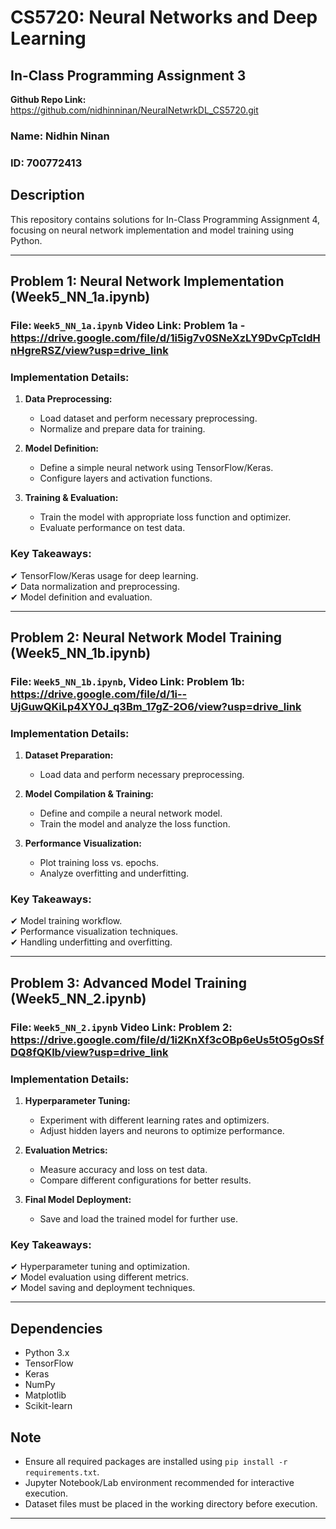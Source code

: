 # CS5720: Neural Networks and Deep Learning  
## In-Class Programming Assignment 3  

**Github Repo Link:** https://github.com/nidhinninan/NeuralNetwrkDL_CS5720.git 

### Name: Nidhin Ninan  
### ID: 700772413  

## Description  
This repository contains solutions for In-Class Programming Assignment 4, focusing on neural network implementation and model training using Python.  

---

## Problem 1: Neural Network Implementation (Week5_NN_1a.ipynb)  

### **File:** `Week5_NN_1a.ipynb`  Video Link: Problem 1a - https://drive.google.com/file/d/1i5ig7v0SNeXzLY9DvCpTcIdHnHgreRSZ/view?usp=drive_link

### **Implementation Details:**  
1. **Data Preprocessing:**  
   - Load dataset and perform necessary preprocessing.  
   - Normalize and prepare data for training.  

2. **Model Definition:**  
   - Define a simple neural network using TensorFlow/Keras.  
   - Configure layers and activation functions.  

3. **Training & Evaluation:**  
   - Train the model with appropriate loss function and optimizer.  
   - Evaluate performance on test data.  

### **Key Takeaways:**  
✔ TensorFlow/Keras usage for deep learning.  
✔ Data normalization and preprocessing.  
✔ Model definition and evaluation.  

---

## Problem 2: Neural Network Model Training (Week5_NN_1b.ipynb)  

### **File:** `Week5_NN_1b.ipynb`,  Video Link: Problem 1b: https://drive.google.com/file/d/1i--UjGuwQKiLp4XY0J_q3Bm_17gZ-2O6/view?usp=drive_link

### **Implementation Details:**  
1. **Dataset Preparation:**  
   - Load data and perform necessary preprocessing.  

2. **Model Compilation & Training:**  
   - Define and compile a neural network model.  
   - Train the model and analyze the loss function.  

3. **Performance Visualization:**  
   - Plot training loss vs. epochs.  
   - Analyze overfitting and underfitting.  

### **Key Takeaways:**  
✔ Model training workflow.  
✔ Performance visualization techniques.  
✔ Handling underfitting and overfitting.  

---

## Problem 3: Advanced Model Training (Week5_NN_2.ipynb)  

### **File:** `Week5_NN_2.ipynb`  Video Link: Problem 2: https://drive.google.com/file/d/1i2KnXf3cOBp6eUs5tO5gOsSfDQ8fQKlb/view?usp=drive_link

### **Implementation Details:**  
1. **Hyperparameter Tuning:**  
   - Experiment with different learning rates and optimizers.  
   - Adjust hidden layers and neurons to optimize performance.  

2. **Evaluation Metrics:**  
   - Measure accuracy and loss on test data.  
   - Compare different configurations for better results.  

3. **Final Model Deployment:**  
   - Save and load the trained model for further use.  

### **Key Takeaways:**  
✔ Hyperparameter tuning and optimization.  
✔ Model evaluation using different metrics.  
✔ Model saving and deployment techniques.  

---

## Dependencies  
- Python 3.x  
- TensorFlow  
- Keras  
- NumPy  
- Matplotlib  
- Scikit-learn  

## Note  
- Ensure all required packages are installed using `pip install -r requirements.txt`.  
- Jupyter Notebook/Lab environment recommended for interactive execution.  
- Dataset files must be placed in the working directory before execution.  

---


